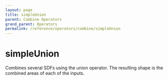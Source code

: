```yaml
---
layout: page
title: simpleUnion
parent: Combine Operators
grand_parent: Operators
permalink: /reference/operators/combine/simpleUnion
---
```


# simpleUnion



Combines several SDFs using the union operator.
The resulting shape is the combined areas of each of the inputs.
